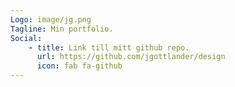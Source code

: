 ```yaml
---
Logo: image/jg.png
Tagline: Min portfolio.
Social:
    - title: Link till mitt github repo.
      url: https://github.com/jgottlander/design
      icon: fab fa-github
---
```

